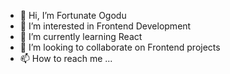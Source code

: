 - 👋 Hi, I’m Fortunate Ogodu
- 👀 I’m interested in Frontend Development
- 🌱 I’m currently learning React
- 💞️ I’m looking to collaborate on Frontend projects
- 📫 How to reach me ...

<!---
iam4tunate/iam4tunate is a ✨ special ✨ repository because its `README.md` (this file) appears on your GitHub profile.
You can click the Preview link to take a look at your changes.
--->
